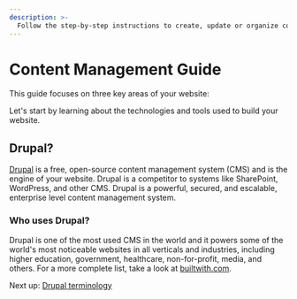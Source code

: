 ```yaml
---
description: >-
  Follow the step-by-step instructions to create, update or organize content on your website..
---
```


# Content Management Guide

This guide focuses on three key areas of your website:

<!-- 1. [Components](components/)
2. [Drupal entities](entities/)
3. [Managing content](content/)

Each of the three groups above is filed with great content that will help you fully understand not only the architecture and layout of your website, but also how to become more efficient in managing the content that is so critical to your visitors. -->

Let's start by learning about the technologies and tools used to build your website.

## Drupal?

[Drupal](https://drupal.org) is a free, open-source content management system (CMS) and is the engine of your website. Drupal is a competitor to systems like SharePoint, WordPress, and other CMS. Drupal is a powerful, secured, and escalable, enterprise level content management system.

### Who uses Drupal?

Drupal is one of the most used CMS in the world and it powers some of the world's most noticeable websites in all verticals and industries, including higher education, government, healthcare, non-for-profit, media, and others. For a more complete list, take a look at [builtwith.com](https://trends.builtwith.com/cms/Drupal/United-States).

Next up: [Drupal terminology](prep/terms.md)
